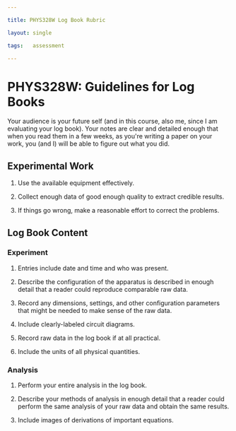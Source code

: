 ```yaml
---

title: PHYS328W Log Book Rubric

layout: single

tags:   assessment

---
```


PHYS328W: Guidelines for Log Books
==================================

Your audience is your future self (and in this course, also me, since I
am evaluating your log book). Your notes are clear and detailed enough
that when you read them in a few weeks, as you're writing a paper on
your work, you (and I) will be able to figure out what you did.

Experimental Work
-----------------

1.  Use the available equipment effectively.

2.  Collect enough data of good enough quality to extract credible
    results.

3.  If things go wrong, make a reasonable effort to correct the
    problems.

Log Book Content
----------------

### Experiment

1.  Entries include date and time and who was present.

2.  Describe the configuration of the apparatus is described in enough
    detail that a reader could reproduce comparable raw data.

3.  Record any dimensions, settings, and other configuration parameters
    that might be needed to make sense of the raw data.

4.  Include clearly-labeled circuit diagrams.

5.  Record raw data in the log book if at all practical.

6.  Include the units of all physical quantities.

### Analysis

1.  Perform your entire analysis in the log book.

2.  Describe your methods of analysis in enough detail that a reader
    could perform the same analysis of your raw data and obtain the same
    results.

3.  Include images of derivations of important equations.
